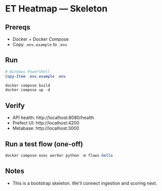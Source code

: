 # ET Heatmap — Skeleton

## Prereqs
- Docker + Docker Compose
- Copy `.env.example` to `.env`

## Run
```powershell
# Windows PowerShell
Copy-Item .env.example .env

docker compose build
docker compose up -d
```

## Verify

- API health: http://localhost:8080/health
- Prefect UI: http://localhost:4200
- Metabase: http://localhost:3000

## Run a test flow (one-off)

```powershell
docker compose exec worker python -m flows.hello
```

## Notes
- This is a bootstrap skeleton. We'll connect ingestion and scoring next.
